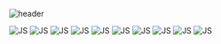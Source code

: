 

<!---
SKITO-AZ/SKITO-AZ is a ✨ special ✨ repository because its `README.md` (this file) appears on your GitHub profile.
You can click the Preview link to take a look at your changes.
--->
![header](https://capsule-render.vercel.app/api?type=wave&color=ff3399&height=300&section=header&text=스키토%20SKITO&fontSize=80&&fontColor=ffffff)




![JS](https://img.shields.io/badge/Java%20Script-F7DF1E?style=flat-square&logo=JavaScript&logoColor=black)
![JS](https://img.shields.io/badge/React-61DAFB?style=flat-square&logo=React&logoColor=white)
![JS](https://img.shields.io/badge/Raspberry%20Pi-A22846?style=flat-square&logo=Raspberry%20Pi&logoColor=white)
![JS](https://img.shields.io/badge/Python-3776AB?style=flat-square&logo=Python&logoColor=white)
![JS](https://img.shields.io/badge/FastAPI-009688?style=flat-square&logo=FastAPI&logoColor=white)
![JS](https://img.shields.io/badge/Socket.io-010101?style=flat-square&logo=Socket.io&logoColor=white)
![JS](https://img.shields.io/badge/MongoDB-47A248?style=flat-square&logo=MongoDB&logoColor=white)
![JS](https://img.shields.io/badge/MariaDB-003545?style=flat-square&logo=MariaDB&logoColor=white)
![JS](https://img.shields.io/badge/Java-007396?style=flat-square&logo=Java&logoColor=white)
![JS](https://img.shields.io/badge/Tailwind%20CSS-06B6D4?style=flat-square&logo=Tailwind%20CSS&logoColor=white)

